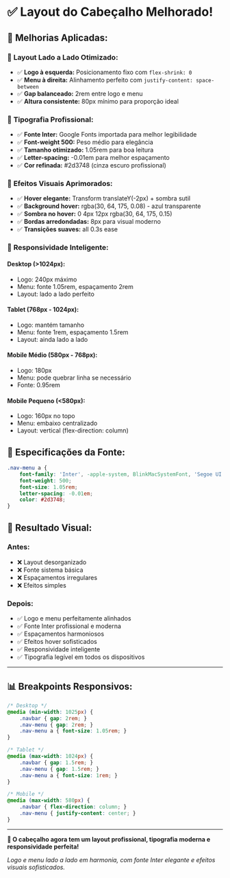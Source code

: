 # ✅ Layout do Cabeçalho Melhorado!

## 🎯 **Melhorias Aplicadas:**

### 📐 **Layout Lado a Lado Otimizado:**
- ✅ **Logo à esquerda:** Posicionamento fixo com `flex-shrink: 0`
- ✅ **Menu à direita:** Alinhamento perfeito com `justify-content: space-between`
- ✅ **Gap balanceado:** 2rem entre logo e menu
- ✅ **Altura consistente:** 80px mínimo para proporção ideal

### 🎨 **Tipografia Profissional:**
- ✅ **Fonte Inter:** Google Fonts importada para melhor legibilidade
- ✅ **Font-weight 500:** Peso médio para elegância
- ✅ **Tamanho otimizado:** 1.05rem para boa leitura
- ✅ **Letter-spacing:** -0.01em para melhor espaçamento
- ✅ **Cor refinada:** #2d3748 (cinza escuro profissional)

### 🎪 **Efeitos Visuais Aprimorados:**
- ✅ **Hover elegante:** Transform translateY(-2px) + sombra sutil
- ✅ **Background hover:** rgba(30, 64, 175, 0.08) - azul transparente
- ✅ **Sombra no hover:** 0 4px 12px rgba(30, 64, 175, 0.15)
- ✅ **Bordas arredondadas:** 8px para visual moderno
- ✅ **Transições suaves:** all 0.3s ease

### 📱 **Responsividade Inteligente:**

#### **Desktop (>1024px):**
- Logo: 240px máximo
- Menu: fonte 1.05rem, espaçamento 2rem
- Layout: lado a lado perfeito

#### **Tablet (768px - 1024px):**
- Logo: mantém tamanho
- Menu: fonte 1rem, espaçamento 1.5rem
- Layout: ainda lado a lado

#### **Mobile Médio (580px - 768px):**
- Logo: 180px
- Menu: pode quebrar linha se necessário
- Fonte: 0.95rem

#### **Mobile Pequeno (<580px):**
- Logo: 160px no topo
- Menu: embaixo centralizado
- Layout: vertical (flex-direction: column)

## 🎨 **Especificações da Fonte:**

```css
.nav-menu a {
    font-family: 'Inter', -apple-system, BlinkMacSystemFont, 'Segoe UI', sans-serif;
    font-weight: 500;
    font-size: 1.05rem;
    letter-spacing: -0.01em;
    color: #2d3748;
}
```

## 🚀 **Resultado Visual:**

### **Antes:**
- ❌ Layout desorganizado
- ❌ Fonte sistema básica
- ❌ Espaçamentos irregulares
- ❌ Efeitos simples

### **Depois:**
- ✅ Logo e menu perfeitamente alinhados
- ✅ Fonte Inter profissional e moderna
- ✅ Espaçamentos harmoniosos
- ✅ Efeitos hover sofisticados
- ✅ Responsividade inteligente
- ✅ Tipografia legível em todos os dispositivos

---

## 📊 **Breakpoints Responsivos:**

```css
/* Desktop */
@media (min-width: 1025px) {
    .navbar { gap: 2rem; }
    .nav-menu { gap: 2rem; }
    .nav-menu a { font-size: 1.05rem; }
}

/* Tablet */
@media (max-width: 1024px) {
    .navbar { gap: 1.5rem; }
    .nav-menu { gap: 1.5rem; }
    .nav-menu a { font-size: 1rem; }
}

/* Mobile */
@media (max-width: 580px) {
    .navbar { flex-direction: column; }
    .nav-menu { justify-content: center; }
}
```

---

**🎉 O cabeçalho agora tem um layout profissional, tipografia moderna e responsividade perfeita!**

*Logo e menu lado a lado em harmonia, com fonte Inter elegante e efeitos visuais sofisticados.*
